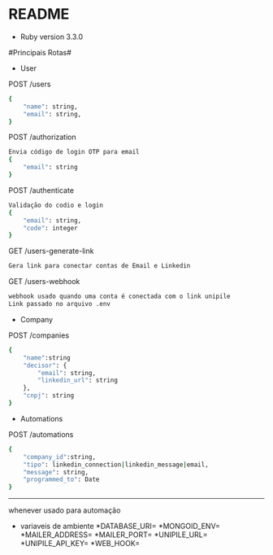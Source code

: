 # README
* Ruby version 3.3.0

#Principais Rotas#

* User

POST /users
```sh
{
    "name": string,
	"email": string,
}
```

POST /authorization
```sh
Envia código de login OTP para email
{
    "email": string
}
```

POST /authenticate
```sh
Validação do codio e login
{
    "email": string,
    "code": integer
}
```

GET /users-generate-link
```sh
Gera link para conectar contas de Email e Linkedin
```

GET /users-webhook
```sh
webhook usado quando uma conta é conectada com o link unipile
Link passado no arquivo .env
```

* Company

POST /companies
```sh
{
    "name":string
	"decisor": {
		"email": string,
		"linkedin_url": string
	},
	"cnpj": string
}
```

* Automations

POST /automations
```sh
{
    "company_id":string,
	"tipo": linkedin_connection|linkedin_message|email,
	"message": string,
	"programmed_to": Date
}
```

----

whenever usado para automação

* variaveis de ambiente
*DATABASE_URI=
*MONGOID_ENV=
*MAILER_ADDRESS=
*MAILER_PORT=
*UNIPILE_URL=
*UNIPILE_API_KEY=
*WEB_HOOK=
